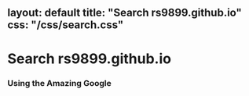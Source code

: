 layout: default
title: "Search rs9899.github.io"
css: "/css/search.css"
---

# Search rs9899.github.io

### Using the Amazing Google

<div id="google-custom-search">
<script>
  (function() {
    var cx = '017399921526532460373:qnqcnwxzyqb';
    var gcse = document.createElement('script');
    gcse.type = 'text/javascript';
    gcse.async = true;
    gcse.src = (document.location.protocol == 'https:' ? 'https:' : 'http:') +
        '//www.google.com/cse/cse.js?cx=' + cx;
    var s = document.getElementsByTagName('script')[0];
    s.parentNode.insertBefore(gcse, s);
  })();
</script>
<gcse:searchbox></gcse:searchbox>
<gcse:searchresults></gcse:searchresults>
</div>
